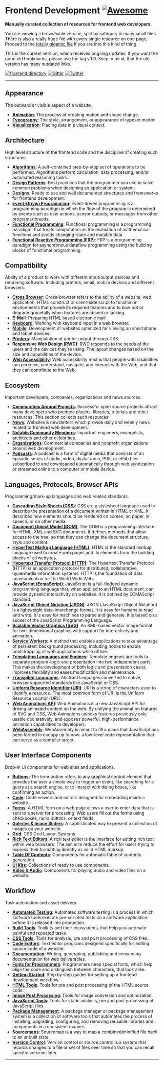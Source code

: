 # Frontend Development [![Awesome](https://cdn.rawgit.com/sindresorhus/awesome/d7305f38d29fed78fa85652e3a63e154dd8e8829/media/badge.svg)](https://github.com/sindresorhus/awesome)

**Manually curated collection of resources for frontend web developers.**

You are viewing a browseable version, split by category in many small files. There is also a really huge file with every single resource on one page. Proceed to the [totally gigantic file](TOTALLY-GIGANTIC-FILE.md) if you are into this kind of thing.

This is the current version, which receives ongoing updates. If you want the good old bookmarks, please use the tag v.1.0. Keep in mind, that the old version has many outdated links.

[![frontend.directory](https://img.shields.io/badge/frontend-directory-blue.svg?style=flat-square)](http://frontend.directory/)
[![Gitter](https://img.shields.io/gitter/room/dypsilon/frontend-dev-bookmarks.svg?style=flat-square&maxAge=2592000)](https://gitter.im/dypsilon/frontend-dev-bookmarks)
[![Twitter](https://img.shields.io/badge/follow-twitter-55acee.svg?style=flat-square)](https://twitter.com/FrontendDir)

---------------------------------------------------------

## Appearance

The outward or visible aspect of a website.

* **[Animation](appearance/animation.md)**: The process of creating motion and shape change.
* **[Typography](appearance/typography.md)**: The style, arrangement, or appearance of typeset matter.
* **[Visualization](appearance/visualization.md)**: Placing data in a visual context.

## Architecture

High level structure of the frontend code and the discipline of creating such structures.

* **[Algorithms](architecture/algorithms.md)**: A self-contained step-by-step set of operations to be performed. Algorithms perform calculation, data processing, and/or automated reasoning tasks.
* **[Design Patterns](architecture/design-patterns.md)**: Best practices that the programmer can use to solve common problems when designing an application or system.
* **[Designs](architecture/designs.md)**: Ready to use and well documented structures and frameworks for frontend development.
* **[Event-Driven Programming](architecture/event-driven-programming.md)**: Event-driven programming is a programming paradigm in which the flow of the program is determined by events such as user actions, sensor outputs, or messages from other programs/threads.
* **[Functional Programming](architecture/functional-programming.md)**: Functional programming is a programming paradigm, that treats computation as the evaluation of mathematical functions and avoids changing-state and mutable data.
* **[Functional Reactive Programming (FRP)](architecture/functional-reactive-programming-frp.md)**: FRP is a programming paradigm for asynchronous dataflow programming using the building blocks of functional programming.

## Compatibility

Ability of a product to work with different input/output devices and rendering software. Including printers, email, mobile devices and different browsers.

* **[Cross Browser](compatibility/cross-browser.md)**: Cross-browser refers to the ability of a website, web application, HTML construct or client-side script to function in environments that provide its required features and to bow out or degrade gracefully when features are absent or lacking.
* **[E-Mail](compatibility/e-mail.md)**: Preparing HTML based electronic mail.
* **[Keyboard](compatibility/keyboard.md)**: Working with keyboard input in a web browser.
* **[Mobile](compatibility/mobile.md)**: Development of websites optimized for viewing on smartphone and tablet devices.
* **[Printers](compatibility/printers.md)**: Manipulation of printer output through CSS.
* **[Responsive Web Design (RWD)](compatibility/responsive-web-design-rwd.md)**: RWD responds to the needs of the users and the devices they're using. The layout changes based on the size and capabilities of the device.
* **[Web Accessibility](compatibility/web-accessibility.md)**: Web accessibility means that people with disabilities can perceive, understand, navigate, and interact with the Web, and that they can contribute to the Web.

## Ecosystem

Important developers, companies, organizations and news sources.

* **[Communities Around Projects](ecosystem/communities-around-projects.md)**: Successful open source projects attract many developers who produce plugins, libraries, tutorials and other resources. This section collects such resources.
* **[News](ecosystem/news.md)**: Websites & newsletters which provide daily and weekly news related to frontend web development.
* **[Notable Community Members](ecosystem/notable-community-members.md)**: Important engineers, evangelists, architects and other celebrities.
* **[Organizations](ecosystem/organizations.md)**: Commercial companies and nonprofit organizations around web development.
* **[Podcasts](ecosystem/podcasts.md)**: A podcast is a form of digital media that consists of an episodic series of audio, video, digital radio, PDF, or ePub files subscribed to and downloaded automatically through web syndication or streamed online to a computer or mobile device.

## Languages, Protocols, Browser APIs

Programming/mark-up languages and web related standards.

* **[Cascading Style Sheets (CSS)](languages-protocols-browser-apis/cascading-style-sheets-css.md)**: CSS are a stylesheet language used to describe the presentation of a document written in HTML or XML. It describes how elements should be rendered on screen, on paper, in speech, or on other media.
* **[Document Object Model (DOM)](languages-protocols-browser-apis/document-object-model-dom.md)**: The DOM is a programming interface for HTML, XML and SVG documents. It defines methods that allow access to the tree, so that they can change the document structure, style and content.
* **[HyperText Markup Language (HTML)](languages-protocols-browser-apis/hypertext-markup-language-html.md)**: HTML is the standard markup language used to create web pages and its elements form the building blocks of all websites.
* **[Hypertext Transfer Protocol (HTTP)](languages-protocols-browser-apis/hypertext-transfer-protocol-http.md)**: The Hypertext Transfer Protocol (HTTP) is an application protocol for distributed, collaborative, hypermedia information systems. HTTP is the foundation of data communication for the World Wide Web.
* **[JavaScript (EcmaScript)](languages-protocols-browser-apis/javascript-ecmascript.md)**: JavaScript is a full-fledged dynamic programming language that, when applied to an HTML document, can provide dynamic interactivity on websites. It is defined by ECMAScript standard.
* **[JavaScript Object Notation (JSON)](languages-protocols-browser-apis/javascript-object-notation-json.md)**: JSON (JavaScript Object Notation) is a lightweight data-interchange format. It is easy for humans to read and write. It is easy for machines to parse and generate. It is based on a subset of the JavaScript Programming Language.
* **[Scalable Vector Graphics (SVG)](languages-protocols-browser-apis/scalable-vector-graphics-svg.md)**: An XML-based vector image format for two-dimensional graphics with support for interactivity and animation.
* **[Service Workers](languages-protocols-browser-apis/service-workers.md)**: A method that enables applications to take advantage of persistent background processing, including hooks to enable bootstrapping of web applications while offline.
* **[Templating Languages and Engines](languages-protocols-browser-apis/templating-languages-and-engines.md)**: Template engines are tools to separate program-logic and presentation into two independent parts. This makes the development of both logic and presentation easier, improves flexibility and eases modification and maintenance.
* **[Transpiled Languages](languages-protocols-browser-apis/transpiled-languages.md)**: Abstract languages converted to native, browser supported standards like JavaScript or CSS.
* **[Uniform Resource Identifier (URI)](languages-protocols-browser-apis/uniform-resource-identifier-uri.md)**: URI is a string of characters used to identify a resource. The most common form of URI is the Uniform Resource Locator (URL).
* **[Web Animations API](animation/web-animations-api.md)**: Web Animations is a new JavaScript API for driving animated content on the web. By unifying the animation features of SVG and CSS, Web Animations unlocks features previously only usable declaratively, and exposes powerful, high-performance animation capabilities to developers.
* **[WebAssembly](languages-protocols-browser-apis/webassembly.md)**: WebAssembly is meant to fill a place that JavaScript has been forced to occupy up to now: a low-level code representation that can serve as a compiler target.

## User Interface Components

Drop-in UI components for web sites and applications.

* **[Buttons](user-interface-components/buttons.md)**: The term button refers to any graphical control element that provides the user a simple way to trigger an event, like searching for a query at a search engine, or to interact with dialog boxes, like confirming an action.
* **[Code](user-interface-components/code.md)**: Code viewers and editors designed for embedding inside a website.
* **[Forms](user-interface-components/forms.md)**: A HTML form on a web page allows a user to enter data that is sent to a server for processing. Web users fill out the forms using checkboxes, radio buttons, or text fields.
* **[Galeries & Image Sliders](user-interface-components/galeries-and-image-sliders.md)**: A sophisticated way to present a collection of images on your website.
* **[Grid](user-interface-components/grid.md)**: CSS Grid Layout Systems.
* **[Rich Text Editors](user-interface-components/rich-text-editors.md)**: A rich text editor is the interface for editing rich text within web browsers. The aim is to reduce the effort for users trying to express their formatting directly as valid HTML markup.
* **[Table Of Contents](user-interface-components/table-of-contents.md)**: Components for automatic table of contents generation.
* **[UI Kits](user-interface-components/ui-kits.md)**: Collections of ready to use components.
* **[Video & Audio](user-interface-components/video-and-audio.md)**: Components for playing audio and video files on a website.

## Workflow

Task automation and asset delivery.

* **[Automated Testing](workflow/automated-testing.md)**: Automated software testing is a process in which software tools execute pre-scripted tests on a software application before it is released into production.
* **[Build Tools](workflow/build-tools.md)**: Toolkits and their ecosystems, that help you automate painful and repeated tasks.
* **[CSS Tools](workflow/css-tools.md)**: Tools for analysis, pre and post processing of CSS files.
* **[Code Editors](workflow/code-editors.md)**: Text editor programs designed specifically for editing source code of a website.
* **[Documentation](workflow/documentation.md)**: Writing, generating, publishing and consuming documentation for web deliverables.
* **[Fonts for Programmers](workflow/fonts-for-programmers.md)**: Programmers need special fonts, which help align the code and distinguish between characters, that look alike.
* **[Getting Started](workflow/getting-started.md)**: Step by step guides for setting up a frontend development workflow.
* **[HTML Tools](workflow/html-tools.md)**: Tools for pre and post processing of the HTML source code.
* **[Image Post Processing](workflow/image-post-processing.md)**: Tools for image conversion and optimization.
* **[JavaScript Tools](workflow/javascript-tools.md)**: Tools for static analysis, pre and post processing of JavaScript files.
* **[Package Management](workflow/package-management.md)**: A package manager or package management system is a collection of software tools that automates the process of installing, upgrading, configuring, and removing reusable libraries and components in a consistent manner.
* **[Sourcemaps](workflow/sourcemaps.md)**: Sourcemap is a way to map a combined/minified file back to an unbuilt state.
* **[Version Control](workflow/version-control.md)**: Version control or source control is a system that records changes to a file or set of files over time so that you can recall specific versions later.

------------------
